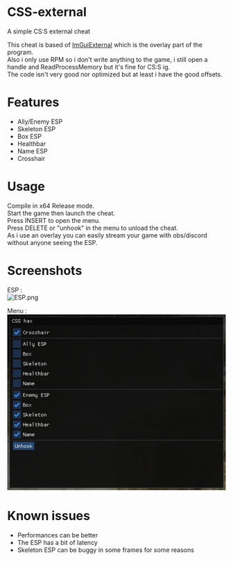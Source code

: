 # CSS-external
A simple CS:S external cheat

This cheat is based of [ImGuiExternal](https://github.com/furkankadirguzeloglu/ImGuiExternal) which is the overlay part of the program.<br>
Also i only use RPM so i don't write anything to the game, i still open a handle and ReadProcessMemory but it's fine for CS:S ig.<br>
The code isn't very good nor optimized but at least i have the good offsets.<br>

# Features
* Ally/Enemy ESP
* Skeleton ESP
* Box ESP
* Healthbar
* Name ESP
* Crosshair

# Usage
Compile in x64 Release mode.<br>
Start the game then launch the cheat.<br>
Press INSERT to open the menu.<br>
Press DELETE or "unhook" in the menu to unload the cheat.<br>
As i use an overlay you can easily stream your game with obs/discord without anyone seeing the ESP.<br>

# Screenshots
ESP :<br>
![ESP.png](Screenshots/ESP.png)

Menu :<br>
![menu.png](Screenshots/menu.png)

# Known issues
* Performances can be better
* The ESP has a bit of latency
* Skeleton ESP can be buggy in some frames for some reasons
